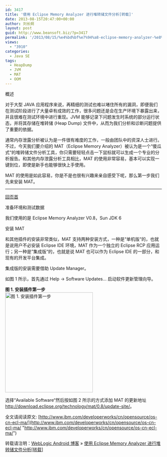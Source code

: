 ```yaml
---
id: 3417
title: '使用 Eclipse Memory Analyzer 进行堆转储文件分析[转载]'
date: 2013-08-15T20:47:00+00:00
author: 刘长炯
layout: post
guid: http://www.beansoft.biz/?p=3417
permalink: '/2013/08/15/%e4%bd%bf%e7%94%a8-eclipse-memory-analyzer-%e8%bf%9b%e8%a1%8c%e5%a0%86%e8%bd%ac%e5%82%a8%e6%96%87%e4%bb%b6%e5%88%86%e6%9e%90%e8%bd%ac%e8%bd%bd/'
views:
  - "3910"
categories:
  - Java SE
tags:
  - HeapDump
  - JVM
  - MAT
  - OOM
---
```

<a name="major2">概述</a>

对于大型 JAVA 应用程序来说，再精细的测试也难以堵住所有的漏洞，即便我们在测试阶段进行了大量卓有成效的工作，很多问题还是会在生产环境下暴露出来，并且很难在测试环境中进行重现。JVM 能够记录下问题发生时系统的部分运行状态，并将其存储在堆转储 (Heap Dump) 文件中，从而为我们分析和诊断问题提供了重要的依据。

通常内存泄露分析被认为是一件很有难度的工作，一般由团队中的资深人士进行。不过，今天我们要介绍的 MAT（Eclipse Memory Analyzer）被认为是一个“傻瓜式“的堆转储文件分析工具，你只需要轻轻点击一下鼠标就可以生成一个专业的分析报告。和其他内存泄露分析工具相比，MAT 的使用非常容易，基本可以实现一键到位，即使是新手也能够很快上手使用。

MAT 的使用是如此容易，你是不是也很有兴趣来亲自感受下呢，那么第一步我们先来安装 MAT。

* * *

[回页首](http://www.ibm.com/developerworks/cn/opensource/os-cn-ecl-ma/#ibm-pcon)

<a name="major3">准备环境和测试数据</a>

我们使用的是 Eclipse Memory Analyzer V0.8，Sun JDK 6

<a name="minor3.1">安装 MAT</a>

和其他插件的安装非常类似，MAT 支持两种安装方式，一种是“单机版“的，也就是说用户不必安装 Eclipse IDE 环境，MAT 作为一个独立的 Eclipse RCP 应用运行；另一种是”集成版“的，也就是说 MAT 也可以作为 Eclipse IDE 的一部分，和现有的开发平台集成。

集成版的安装需要借助 Update Manager。

如图 1 所示，首先通过 Help -> Software Updates&#8230; 启动软件更新管理向导。

<a name="fig1"><b>图 1. 安装插件第一步</b></a>   
<img alt="图 1. 安装插件第一步" src="http://www.ibm.com/developerworks/cn/opensource/os-cn-ecl-ma/image001.jpg" width="282" height="322" />

选择“Available Software“然后按如图 2 所示的方式添加 MAT 的更新地址 <http://download.eclipse.org/technology/mat/0.8/update-site/>。

全文请阅读原文: [http://www.ibm.com/developerworks/cn/opensource/os-cn-ecl-ma/](http://www.ibm.com/developerworks/cn/opensource/os-cn-ecl-ma/ "http://www.ibm.com/developerworks/cn/opensource/os-cn-ecl-ma/")

转载请注明：[WebLogic Android 博客](http://www.beansoft.biz) &raquo; [使用 Eclipse Memory Analyzer 进行堆转储文件分析[转载]](http://www.beansoft.biz/2013/08/15/%e4%bd%bf%e7%94%a8-eclipse-memory-analyzer-%e8%bf%9b%e8%a1%8c%e5%a0%86%e8%bd%ac%e5%82%a8%e6%96%87%e4%bb%b6%e5%88%86%e6%9e%90%e8%bd%ac%e8%bd%bd/)